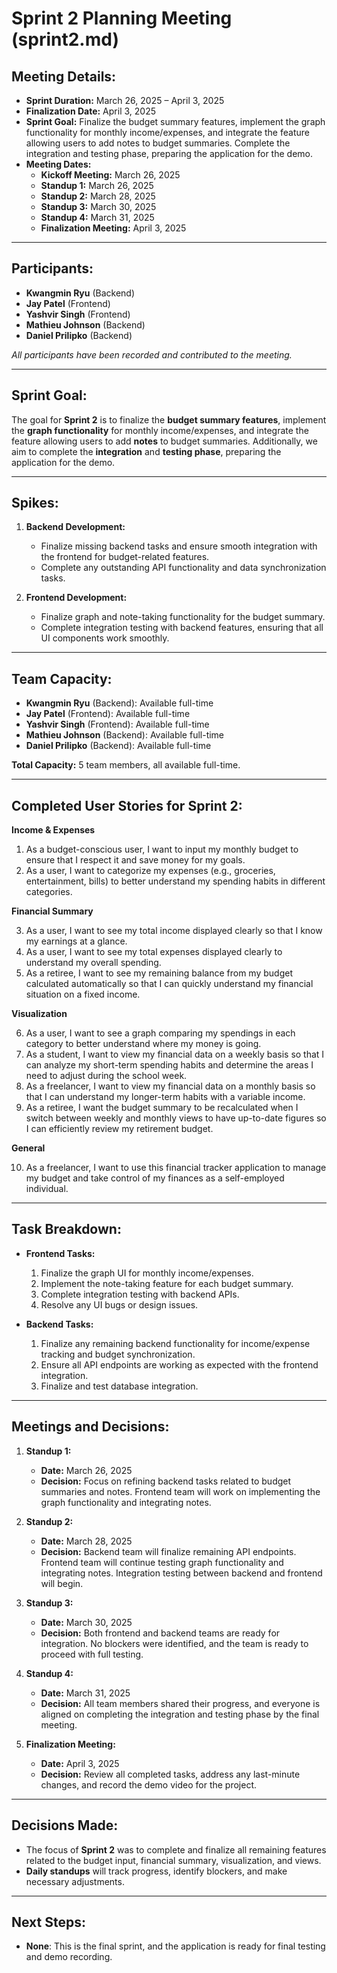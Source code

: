 # Sprint 2 Planning Meeting (sprint2.md)

## Meeting Details:
- **Sprint Duration:** March 26, 2025 – April 3, 2025
- **Finalization Date:** April 3, 2025
- **Sprint Goal:** Finalize the budget summary features, implement the graph functionality for monthly income/expenses, and integrate the feature allowing users to add notes to budget summaries. Complete the integration and testing phase, preparing the application for the demo.
- **Meeting Dates:**
  - **Kickoff Meeting:** March 26, 2025
  - **Standup 1:** March 26, 2025
  - **Standup 2:** March 28, 2025
  - **Standup 3:** March 30, 2025
  - **Standup 4:** March 31, 2025
  - **Finalization Meeting:** April 3, 2025

---

## Participants:
- **Kwangmin Ryu** (Backend)
- **Jay Patel** (Frontend)
- **Yashvir Singh** (Frontend)
- **Mathieu Johnson** (Backend)
- **Daniel Prilipko** (Backend)

*All participants have been recorded and contributed to the meeting.*

---

## Sprint Goal:
The goal for **Sprint 2** is to finalize the **budget summary features**, implement the **graph functionality** for monthly income/expenses, and integrate the feature allowing users to add **notes** to budget summaries. Additionally, we aim to complete the **integration** and **testing phase**, preparing the application for the demo.

---

## Spikes:
1. **Backend Development:**
   - Finalize missing backend tasks and ensure smooth integration with the frontend for budget-related features.
   - Complete any outstanding API functionality and data synchronization tasks.
  
2. **Frontend Development:**
   - Finalize graph and note-taking functionality for the budget summary.
   - Complete integration testing with backend features, ensuring that all UI components work smoothly.

---

## Team Capacity:
- **Kwangmin Ryu** (Backend): Available full-time
- **Jay Patel** (Frontend): Available full-time
- **Yashvir Singh** (Frontend): Available full-time
- **Mathieu Johnson** (Backend): Available full-time
- **Daniel Prilipko** (Backend): Available full-time

**Total Capacity:** 5 team members, all available full-time.

---

## Completed User Stories for Sprint 2:

**Income & Expenses**

1. As a budget-conscious user, I want to input my monthly budget to ensure that I respect it and save money for my goals.
2. As a user, I want to categorize my expenses (e.g., groceries, entertainment, bills) to better understand my spending habits in different categories.

**Financial Summary**

3. As a user, I want to see my total income displayed clearly so that I know my earnings at a glance.
4. As a user, I want to see my total expenses displayed clearly to understand my overall spending.
5. As a retiree, I want to see my remaining balance from my budget calculated automatically so that I can quickly understand my financial situation on a fixed income.

**Visualization**

6. As a user, I want to see a graph comparing my spendings in each category to better understand where my money is going.
7. As a student, I want to view my financial data on a weekly basis so that I can analyze my short-term spending habits and determine the areas I need to adjust during the school week.
8. As a freelancer, I want to view my financial data on a monthly basis so that I can understand my longer-term habits with a variable income.
9. As a retiree, I want the budget summary to be recalculated when I switch between weekly and monthly views to have up-to-date figures so I can efficiently review my retirement budget.

**General**

10. As a freelancer, I want to use this financial tracker application to manage my budget and take control of my finances as a self-employed individual.

---

## Task Breakdown:

- **Frontend Tasks:**
  1. Finalize the graph UI for monthly income/expenses.
  2. Implement the note-taking feature for each budget summary.
  3. Complete integration testing with backend APIs.
  4. Resolve any UI bugs or design issues.

- **Backend Tasks:**
  1. Finalize any remaining backend functionality for income/expense tracking and budget synchronization.
  2. Ensure all API endpoints are working as expected with the frontend integration.
  3. Finalize and test database integration.

---

## Meetings and Decisions:

1. **Standup 1:**
   - **Date:** March 26, 2025
   - **Decision:** Focus on refining backend tasks related to budget summaries and notes. Frontend team will work on implementing the graph functionality and integrating notes.

2. **Standup 2:**
   - **Date:** March 28, 2025
   - **Decision:** Backend team will finalize remaining API endpoints. Frontend team will continue testing graph functionality and integrating notes. Integration testing between backend and frontend will begin.

3. **Standup 3:**
   - **Date:** March 30, 2025
   - **Decision:** Both frontend and backend teams are ready for integration. No blockers were identified, and the team is ready to proceed with full testing.

4. **Standup 4:**
   - **Date:** March 31, 2025
   - **Decision:** All team members shared their progress, and everyone is aligned on completing the integration and testing phase by the final meeting.

5. **Finalization Meeting:**
   - **Date:** April 3, 2025
   - **Decision:** Review all completed tasks, address any last-minute changes, and record the demo video for the project.

---

## Decisions Made:
- The focus of **Sprint 2** was to complete and finalize all remaining features related to the budget input, financial summary, visualization, and views.
- **Daily standups** will track progress, identify blockers, and make necessary adjustments.

---

## Next Steps:
- **None**: This is the final sprint, and the application is ready for final testing and demo recording.
